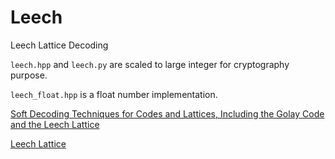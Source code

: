 # Leech
Leech Lattice Decoding

`leech.hpp` and `leech.py` are scaled to large integer for cryptography purpose.

`leech_float.hpp` is a float number implementation.

[Soft Decoding Techniques for Codes and Lattices, Including the Golay Code and the Leech Lattice](http://neilsloane.com/doc/Me116.pdf)

[Leech Lattice](http://www.math.rwth-aachen.de/~Gabriele.Nebe/LATTICES/Leech.html)
